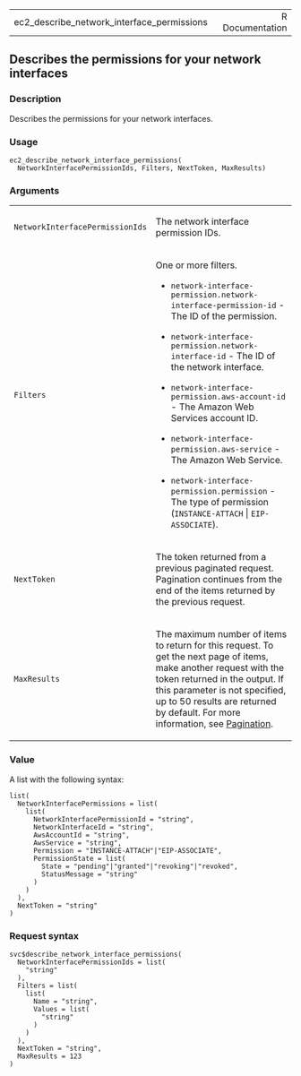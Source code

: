 <table style="width: 100%;">
<tbody>
<tr class="odd">
<td>ec2_describe_network_interface_permissions</td>
<td style="text-align: right;">R Documentation</td>
</tr>
</tbody>
</table>

## Describes the permissions for your network interfaces

### Description

Describes the permissions for your network interfaces.

### Usage

    ec2_describe_network_interface_permissions(
      NetworkInterfacePermissionIds, Filters, NextToken, MaxResults)

### Arguments

<table>
<colgroup>
<col style="width: 35%" />
<col style="width: 65%" />
</colgroup>
<tbody>
<tr class="odd">
<td><code
id="ec2_describe_network_interface_permissions_:_NetworkInterfacePermissionIds">NetworkInterfacePermissionIds</code></td>
<td><p>The network interface permission IDs.</p></td>
</tr>
<tr class="even">
<td><code
id="ec2_describe_network_interface_permissions_:_Filters">Filters</code></td>
<td><p>One or more filters.</p>
<ul>
<li><p><code>network-interface-permission.network-interface-permission-id</code>
- The ID of the permission.</p></li>
<li><p><code>network-interface-permission.network-interface-id</code> -
The ID of the network interface.</p></li>
<li><p><code>network-interface-permission.aws-account-id</code> - The
Amazon Web Services account ID.</p></li>
<li><p><code>network-interface-permission.aws-service</code> - The
Amazon Web Service.</p></li>
<li><p><code>network-interface-permission.permission</code> - The type
of permission (<code>INSTANCE-ATTACH</code> |
<code>EIP-ASSOCIATE</code>).</p></li>
</ul></td>
</tr>
<tr class="odd">
<td><code
id="ec2_describe_network_interface_permissions_:_NextToken">NextToken</code></td>
<td><p>The token returned from a previous paginated request. Pagination
continues from the end of the items returned by the previous
request.</p></td>
</tr>
<tr class="even">
<td><code
id="ec2_describe_network_interface_permissions_:_MaxResults">MaxResults</code></td>
<td><p>The maximum number of items to return for this request. To get
the next page of items, make another request with the token returned in
the output. If this parameter is not specified, up to 50 results are
returned by default. For more information, see <a
href="https://docs.aws.amazon.com/AWSEC2/latest/APIReference/Query-Requests.html#api-pagination">Pagination</a>.</p></td>
</tr>
</tbody>
</table>

### Value

A list with the following syntax:

    list(
      NetworkInterfacePermissions = list(
        list(
          NetworkInterfacePermissionId = "string",
          NetworkInterfaceId = "string",
          AwsAccountId = "string",
          AwsService = "string",
          Permission = "INSTANCE-ATTACH"|"EIP-ASSOCIATE",
          PermissionState = list(
            State = "pending"|"granted"|"revoking"|"revoked",
            StatusMessage = "string"
          )
        )
      ),
      NextToken = "string"
    )

### Request syntax

    svc$describe_network_interface_permissions(
      NetworkInterfacePermissionIds = list(
        "string"
      ),
      Filters = list(
        list(
          Name = "string",
          Values = list(
            "string"
          )
        )
      ),
      NextToken = "string",
      MaxResults = 123
    )
